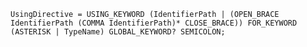 <!-- This file is generated automatically by infrastructure scripts. Please don't edit by hand. -->

```{ .ebnf .slang-ebnf #UsingDirective }
UsingDirective = USING_KEYWORD (IdentifierPath | (OPEN_BRACE IdentifierPath (COMMA IdentifierPath)* CLOSE_BRACE)) FOR_KEYWORD (ASTERISK | TypeName) GLOBAL_KEYWORD? SEMICOLON;
```

